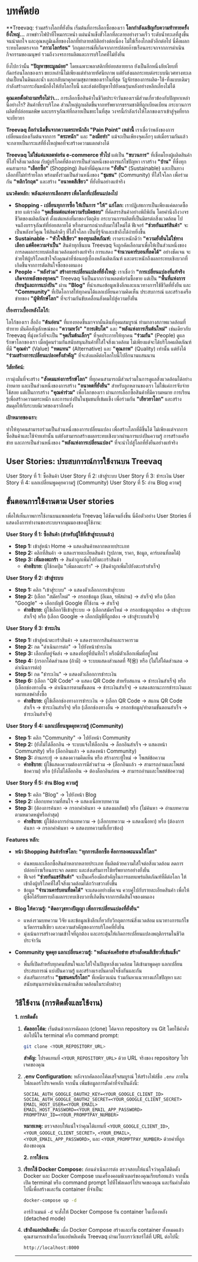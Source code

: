 # บทคัดย่อ

**Treevaq: ร่วมสร้างโลกที่ยั่งยืน เริ่มต้นที่การเลือกซื้อของเรา
**โลกกำลังเผชิญกับความท้าทายครั้งยิ่งใหญ่...** ภาพข่าวไฟป่าที่โหมกระหน่ำ แผ่นน้ำแข็งขั้วโลกที่ละลายอย่างรวดเร็ว ระดับน้ำทะเลที่สูงขึ้นจนน่าตกใจ และอุณหภูมิเฉลี่ยของโลกที่ทำลายสถิติอย่างต่อเนื่อง ไม่ใช่เรื่องไกลตัวอีกต่อไป นี่คือผลกระทบโดยตรงจาก **"ภาวะโลกร้อน"** วิกฤตการณ์ที่เกิดจากการปล่อยก๊าซเรือนกระจกจากการดำเนินกิจกรรมของมนุษย์ รวมถึงวงจรการผลิตและการบริโภคที่ไม่ยั่งยืน

ยิ่งไปกว่านั้น **"ปัญหาขยะมูลฝอย"** โดยเฉพาะพลาสติกที่ย่อยสลายยาก ยังเป็นอีกหนึ่งภัยเงียบที่กัดกร่อนโลกของเรา ขยะเหล่านี้ไม่เพียงแต่ทำลายทัศนียภาพ แต่ยังส่งผลกระทบต่อระบบนิเวศทางทะเล ปนเปื้อนในดินและน้ำ และกลับมาคุกคามสุขภาพของเราในที่สุด วัฏจักรของการผลิต-ใช้-ทิ้งแบบเดิมๆ กำลังสร้างภาระอันหนักอึ้งให้กับโลกใบนี้ และส่งต่อปัญหาไปยังคนรุ่นหลังอย่างหลีกเลี่ยงไม่ได้

**คุณเคยตั้งคำถามหรือไม่ว่า...** การเลือกซื้อสินค้าในชีวิตประจำวันของเรามีส่วนเกี่ยวข้องกับปัญหาเหล่านี้อย่างไร? สินค้าที่เราบริโภค ส่วนใหญ่ถูกผลิตขึ้นจากทรัพยากรธรรมชาติที่ถูกเบียดเบียน กระบวนการผลิตที่ปล่อยมลพิษ และบรรจุภัณฑ์ที่กลายเป็นขยะในที่สุด วงจรนี้กำลังเร่งให้โลกของเราเข้าสู่จุดที่ยากจะเยียวยา

**Treevaq ถือกำเนิดขึ้นจากความตระหนักถึง "Pain Point" เหล่านี้** เราเชื่อว่าพลังของการเปลี่ยนแปลงเริ่มต้นจากการ **"ตระหนัก"** และ **"ลงมือทำ"** แม้จะเป็นเพียงจุดเล็กๆ แต่เมื่อรวมกันแล้ว จะกลายเป็นกระแสที่ยิ่งใหญ่พอที่จะสร้างความแตกต่างได้

**Treevaq ไม่ใช่แค่แพลตฟอร์ม e-commerce ทั่วไป** แต่เป็น **"ขบวนการ"** ที่เชื่อมโยงผู้ผลิตสินค้าที่ใส่ใจสิ่งแวดล้อม กับผู้บริโภคที่ต้องการเป็นส่วนหนึ่งของการแก้ไขปัญหา เราสร้าง **"บ้าน"** ที่ซึ่งทุกคนสามารถ **"เลือกซื้อ"** (Shopping) สินค้าที่มีคุณภาพ **"ยั่งยืน"** (Sustainable) และเป็นทางเลือกที่ไม่ทำร้ายโลก พร้อมทั้งร่วมเป็นส่วนหนึ่งของ **"ชุมชน"** (Community) ที่ใส่ใจโลก เพื่อร่วมกัน **"พลิกวิกฤต"** และสร้าง **"อนาคตสีเขียว"** ที่ยั่งยืนอย่างแท้จริง

**แนวคิดหลัก: พลังแห่งการเลือกสรร เพื่อโลกที่เปลี่ยนแปลงไป**

* **Shopping - เปลี่ยนทุกการซื้อ ให้เป็นการ "ให้" แก่โลก:** เราปฏิเสธการเป็นเพียงแค่ตลาดซื้อขาย แต่เราคือ **"จุดเชื่อมต่อแห่งความรับผิดชอบ"** ที่คัดสรรสินค้าอย่างพิถีพิถัน โดยคำนึงถึงวงจรชีวิตของผลิตภัณฑ์ ตั้งแต่แหล่งที่มาของวัตถุดิบ กระบวนการผลิตที่เป็นมิตรต่อสิ่งแวดล้อม ไปจนถึงบรรจุภัณฑ์ที่ย่อยสลายได้ หรือสามารถนำกลับมาใช้ใหม่ได้ ฟีเจอร์ **"ช่วยกันแชร์สินค้า"** จะเป็นพลังทวีคูณ ให้สินค้าดีๆ ที่ใส่ใจโลก เป็นที่รู้จักและเข้าถึงได้ง่ายยิ่งขึ้น
* **Sustainable - "หัวใจสีเขียว" ของทุกผลิตภัณฑ์:** เราตระหนักดีว่า **"ความยั่งยืนไม่ใช่ทางเลือก แต่คือความจำเป็น"** สินค้าทุกชิ้นบน Treevaq จึงถูกคัดเลือกมาเพื่อให้เป็นส่วนหนึ่งของการลดผลกระทบต่อสิ่งแวดล้อมอย่างแท้จริง การแสดง **"จำนวนคาร์บอนที่ลดได้"** อย่างชัดเจน จะช่วยให้ผู้บริโภคเข้าใจถึงคุณค่าที่ซ่อนอยู่เบื้องหลังผลิตภัณฑ์ และตระหนักถึงผลกระทบเชิงบวกที่เกิดขึ้นจากการตัดสินใจซื้อของตนเอง
* **People - "พลังร่วม" สร้างการเปลี่ยนแปลงที่ยิ่งใหญ่:** เราเชื่อว่า **"การเปลี่ยนแปลงที่แท้จริง เกิดจากพลังของทุกคน"** Treevaq จึงเป็นมากกว่าแพลตฟอร์มซื้อขาย แต่เป็น **"พื้นที่แห่งการเรียนรู้และการแบ่งปัน"** ผ่าน **"Blog"** ที่นำเสนอข้อมูลเชิงลึกและแนวทางการใช้ชีวิตที่ยั่งยืน และ **"Community"** ที่เปิดโอกาสให้ทุกคนได้แลกเปลี่ยนความคิดเห็น ประสบการณ์ และสร้างเครือข่ายของ **"ผู้พิทักษ์โลก"** ที่จะร่วมกันขับเคลื่อนสังคมไปสู่ความยั่งยืน

**เรื่องราวเบื้องหลังโลโก้:**

โลโก้ของเรา สื่อถึง **"ต้นอ่อน"** ที่แทงยอดขึ้นมาจากผืนดินที่อุดมสมบูรณ์ ท่ามกลางสภาพแวดล้อมที่ท้าทาย มันคือสัญลักษณ์ของ **"ความหวัง"** **"การเติบโต"** และ **"พลังแห่งการเริ่มต้นใหม่"** เช่นเดียวกับ Treevaq ที่มุ่งหวังที่จะเป็น **"จุดเริ่มต้นเล็กๆ"** ที่จุดประกายให้ทุกคน **"ร่วมกัน"** (People) ดูแลรักษาโลกของเรา เมื่อผู้คนร่วมกันสนับสนุนสินค้าที่ใส่ใจสิ่งแวดล้อม ไม่เพียงแต่จะได้บริโภคผลิตภัณฑ์ที่มี **"คุณค่า"** (Value) **"ทดแทน"** (Alternative) และ **"คุณภาพ"** (Quality) เท่านั้น แต่ยังได้ **"ร่วมสร้างการเปลี่ยนแปลงครั้งสำคัญ"** ที่จะส่งผลดีต่อโลกใบนี้ไปอีกนานแสนนาน

**วิสัยทัศน์:**

เรามุ่งมั่นที่จะสร้าง **"สังคมแห่งการรักษ์โลก"** ที่ทุกคนสามารถมีส่วนร่วมในการดูแลสิ่งแวดล้อมได้อย่างง่ายดาย และเป็นส่วนหนึ่งของการสร้าง **"อนาคตที่ยั่งยืน"** สำหรับลูกหลานของเรา ไม่ใช่แค่การจับจ่ายใช้สอย แต่เป็นการสร้าง **"คุณค่าร่วม"** เพื่อโลกของเรา ผ่านการเลือกซื้อสินค้าที่มีความหมาย การเรียนรู้เพื่อสร้างความตระหนัก และการแบ่งปันในชุมชนที่เข้มแข็ง เพื่อร่วมกัน **"เยียวยาโลก"** และสร้างสมดุลให้กับระบบนิเวศของเราอีกครั้ง

**เป้าหมายของเรา:**

ทำให้ทุกคนสามารถร่วมเป็นส่วนหนึ่งของการเปลี่ยนแปลง เพื่อสร้างโลกที่ดีขึ้นได้ ไม่เพียงแต่จากการซื้อสินค้าและใช้จ่ายเท่านั้น แต่ยังสามารถสร้างผลกระทบเชิงบวกผ่านการแบ่งปันความรู้ การสร้างเครือข่าย และการเป็นส่วนหนึ่งของ **"พลังแห่งการเปลี่ยนแปลง"** ที่จะนำไปสู่โลกที่ยั่งยืนอย่างแท้จริง

## User Stories: ประสบการณ์การใช้งานบน Treevaq 
User Story ที่ 1: ซื้อสินค้า 
User Story ที่ 2: เข้าสู่ระบบ
User Story ที่ 3: ชำระเงิน
User Story ที่ 4: แลกเปลี่ยนพูดคุยความรู้ (Community)
User Story ที่ 5: อ่าน Blog ความรู้

## ขั้นตอนการใช้งานตาม User stories

เพื่อให้เห็นภาพการใช้งานบนแพลตฟอร์ม Treevaq ได้ชัดเจนยิ่งขึ้น นี่คือตัวอย่าง User Stories ที่แสดงถึงการทำงานของระบบจากมุมมองของผู้ใช้งาน:

**User Story ที่ 1: ซื้อสินค้า (สำหรับผู้ใช้ที่เข้าสู่ระบบแล้ว)**

* **Step 1:** เข้าสู่หน้า Home -> แสดงสินค้าหลากหลายประเภท
* **Step 2:** คลิกที่สินค้า -> แสดงรายละเอียดสินค้า (รูปภาพ, ราคา, ข้อมูล, คาร์บอนที่ลดได้)
* **Step 3: เพิ่มลงตะกร้า** -> สินค้าถูกเพิ่มไปยังตะกร้าสินค้า
    * **คำอธิบาย:** ผู้ใช้กดปุ่ม "เพิ่มลงตะกร้า" -> (สินค้าถูกเพิ่มไปยังตะกร้าสำเร็จ)

**User Story ที่ 2: เข้าสู่ระบบ**

* **Step 1:** คลิก "เข้าสู่ระบบ" -> แสดงตัวเลือกการเข้าสู่ระบบ
* **Step 2:** (เลือก "สมัครใหม่" -> กรอกข้อมูล (อีเมล, รหัสผ่าน) -> สำเร็จ) หรือ (เลือก "Google" -> เลือกบัญชี Google ที่ใช้งาน -> สำเร็จ)
    * **คำอธิบาย:** ผู้ใช้เลือกวิธีเข้าสู่ระบบ -> (เลือกสมัครใหม่ -> กรอกข้อมูลถูกต้อง -> เข้าสู่ระบบสำเร็จ) หรือ (เลือก Google -> เลือกบัญชีที่ถูกต้อง -> เข้าสู่ระบบสำเร็จ)

**User Story ที่ 3: ชำระเงิน**

* **Step 1:** เข้าสู่หน้าตะกร้าสินค้า -> แสดงรายการสินค้าและราคารวม
* **Step 2:** กด "ดำเนินการต่อ" -> ไปยังหน้าชำระเงิน
* **Step 3:** เลือกที่อยู่จัดส่ง -> แสดงที่อยู่ที่บันทึกไว้ หรือมีตัวเลือกเพิ่มที่อยู่ใหม่
* **Step 4:** (กรอกโค้ดส่วนลด (ถ้ามี) -> ระบบแสดงส่วนลดที่ 적용) หรือ (ไม่ใส่โค้ดส่วนลด -> ดำเนินการต่อ)
* **Step 5:** กด "ชำระเงิน" -> แสดงตัวเลือกการชำระเงิน
* **Step 6:** (เลือก "QR Code" -> แสดง QR Code สำหรับสแกน -> ชำระเงินสำเร็จ) หรือ (เลือกช่องทางอื่น -> ดำเนินการตามขั้นตอน -> ชำระเงินสำเร็จ) -> แสดงสถานะการชำระเงินและหมายเลขคำสั่งซื้อ
    * **คำอธิบาย:** ผู้ใช้เลือกช่องทางการชำระเงิน -> (เลือก QR Code -> สแกน QR Code สำเร็จ -> ชำระเงินสำเร็จ) หรือ (เลือกช่องทางอื่น -> กรอกข้อมูล/ทำตามขั้นตอนสำเร็จ -> ชำระเงินสำเร็จ)

**User Story ที่ 4: แลกเปลี่ยนพูดคุยความรู้ (Community)**

* **Step 1:** คลิก "Community" -> ไปยังหน้า Community
* **Step 2:** (ยังไม่ได้ล็อกอิน -> ระบบแจ้งให้ล็อกอิน -> ล็อกอินสำเร็จ -> แสดงหน้า Community) หรือ (ล็อกอินแล้ว -> แสดงหน้า Community)
* **Step 3:** อ่านกระทู้ -> แสดงความคิดเห็น หรือ สร้างกระทู้ใหม่ -> โพสต์ข้อความ
    * **คำอธิบาย:** ผู้ใช้แสดงความต้องการมีส่วนร่วม -> (ล็อกอินแล้ว -> สามารถอ่านและโพสต์ข้อความ) หรือ (ยังไม่ได้ล็อกอิน -> ต้องล็อกอินก่อน -> สามารถอ่านและโพสต์ข้อความ)

**User Story ที่ 5: อ่าน Blog ความรู้**

* **Step 1:** คลิก "Blog" -> ไปยังหน้า Blog
* **Step 2:** เลือกบทความที่สนใจ -> แสดงเนื้อหาบทความ
* **Step 3:** (ต้องการค้นหา -> กรอกคำค้นหา -> แสดงผลลัพธ์) หรือ (ไม่ค้นหา -> อ่านบทความตามหมวดหมู่หรือล่าสุด)
    * **คำอธิบาย:** ผู้ใช้ต้องการอ่านบทความ -> (เลือกบทความ -> แสดงเนื้อหา) หรือ (ต้องการค้นหา -> กรอกคำค้นหา -> แสดงบทความที่เกี่ยวข้อง)


**Features หลัก:**

* **หน้า Shopping สินค้ารักษ์โลก: "ทุกการเลือกซื้อ คือการลงคะแนนให้โลก"**
    * ค้นพบและเลือกซื้อสินค้าหลากหลายประเภท ที่ผลิตด้วยความใส่ใจต่อสิ่งแวดล้อม ลดการปล่อยก๊าซเรือนกระจก ลดขยะ และส่งเสริมการใช้ทรัพยากรอย่างยั่งยืน
    * ฟีเจอร์ **"ช่วยกันแชร์สินค้า"** จะเป็นเครื่องมือสำคัญในการเผยแพร่ผลิตภัณฑ์ที่ดีต่อโลก ให้เข้าถึงผู้บริโภคที่ใส่ใจสิ่งแวดล้อมได้กว้างขวางยิ่งขึ้น
    * ข้อมูล **"จำนวนคาร์บอนที่ลดได้"** จะแสดงอย่างชัดเจน ควบคู่ไปกับรายละเอียดสินค้า เพื่อให้ผู้ซื้อได้รับทราบถึงผลกระทบเชิงบวกที่เกิดขึ้นจากการตัดสินใจของตนเอง
* **Blog ให้ความรู้: "ติดอาวุธทางปัญญา เพื่อการเปลี่ยนแปลงที่ยั่งยืน"**
    * แหล่งรวมบทความ วิจัย และข้อมูลเชิงลึกเกี่ยวกับวิกฤตการณ์สิ่งแวดล้อม แนวทางการแก้ไข นวัตกรรมสีเขียว และความสำคัญของการบริโภคที่ยั่งยืน
    * มุ่งเน้นการสร้างความเข้าใจที่ถูกต้อง และกระตุ้นให้เกิดการเปลี่ยนแปลงพฤติกรรมในชีวิตประจำวัน
* **Community พูดคุย แลกเปลี่ยนความรู้: "พลังแห่งเครือข่าย สร้างสังคมสีเขียวที่เข้มแข็ง"**
    * พื้นที่เปิดสำหรับทุกคนที่สนใจและใส่ใจในปัญหาสิ่งแวดล้อม ได้เข้ามาพูดคุย แลกเปลี่ยนประสบการณ์ แบ่งปันความรู้ และสร้างแรงบันดาลใจซึ่งกันและกัน
    * ส่งเสริมการสร้าง **"ชุมชนคนรักโลก"** ที่เหนียวแน่น ร่วมกันหาแนวทางแก้ไขปัญหา และสนับสนุนการดำเนินงานด้านสิ่งแวดล้อมในระดับต่างๆ


    ## วิธีใช้งาน (การติดตั้งและใช้งาน)

    **1. การติดตั้ง**

    1.  **คัดลอกโค้ด:** เริ่มต้นด้วยการคัดลอก (clone) โค้ดจาก repository บน Git โดยใช้คำสั่งต่อไปนี้ใน terminal หรือ command prompt:
        ```bash
        git clone <YOUR_REPOSITORY_URL>
        ```
        **สำคัญ:** โปรดแทนที่ `<YOUR_REPOSITORY_URL>` ด้วย URL จริงของ repository โปรเจคของคุณ

    2.  **.env Configuration:** หลังจากคัดลอกโค้ดเสร็จสมบูรณ์ ให้สร้างไฟล์ชื่อ `.env` ภายในโฟลเดอร์โปรเจคหลัก จากนั้น เพิ่มข้อมูลการตั้งค่าที่จำเป็นดังนี้:
        ```
        SOCIAL_AUTH_GOOGLE_OAUTH2_KEY=<YOUR_GOOGLE_CLIENT_ID>
        SOCIAL_AUTH_GOOGLE_OAUTH2_SECRET=<YOUR_GOOGLE_CLIENT_SECRET>
        EMAIL_HOST_USER=<YOUR_EMAIL>
        EMAIL_HOST_PASSWORD=<YOUR_EMAIL_APP_PASSWORD>
        PROMPTPAY_ID=<YOUR_PROMPTPAY_NUMBER>
        ```
        **หมายเหตุ:** ตรวจสอบให้แน่ใจว่าคุณได้แทนที่ `<YOUR_GOOGLE_CLIENT_ID>`, `<YOUR_GOOGLE_CLIENT_SECRET>`, `<YOUR_EMAIL>`, `<YOUR_EMAIL_APP_PASSWORD>`, และ `<YOUR_PROMPTPAY_NUMBER>` ด้วยค่าที่ถูกต้องของคุณ

        **2. การใช้งาน**

    1.  **เรียกใช้ Docker Compose:** ก่อนดำเนินการต่อ ตรวจสอบให้แน่ใจว่าคุณได้ติดตั้ง Docker และ Docker Compose บนเครื่องคอมพิวเตอร์ของคุณเรียบร้อยแล้ว จากนั้น เปิด terminal หรือ command prompt ไปที่โฟลเดอร์โปรเจคของคุณ และรันคำสั่งต่อไปนี้เพื่อสร้างและรัน container ที่จำเป็น:
        ```bash
        docker-compose up -d
        ```
        อาร์กิวเมนต์ `-d` จะสั่งให้ Docker Compose รัน container ในเบื้องหลัง (detached mode)

    2.  **เข้าถึงแอปพลิเคชัน:** เมื่อ Docker Compose สร้างและเริ่ม container ทั้งหมดแล้ว คุณสามารถเข้าถึงเว็บแอปพลิเคชัน Treevaq ผ่านเว็บเบราว์เซอร์ได้ที่ URL ต่อไปนี้:
        ```
        http://localhost:8000
        ```

    ---
